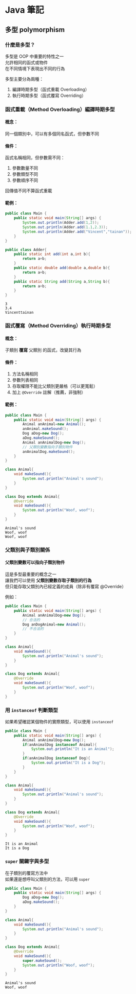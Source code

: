 # **Java 筆記**  
## 多型 polymorphism  

### 什麼是多型？  

多型是 OOP 中重要的特性之一  
允許相同的函式或物件  
在不同情境下表現出不同的行為  

多型主要分為兩種：  

1. 編譯時期多型（函式重載 Overloading）  
2. 執行時期多型（函式覆寫 Overriding）  

### 函式重載（Method Overloading）編譯時期多型  

#### 概念：  

同一個類別中，可以有多個同名函式，但參數不同  

#### 條件：  

函式名稱相同，但參數需不同：  
1. 參數數量不同  
2. 參數類型不同  
3. 參數順序不同  

回傳值不同不算函式重載  

#### 範例：  

```java
public class Main {
    public static void main(String[] args) {
        System.out.println(Adder.add(1,2));
        System.out.println(Adder.add(1.1,2.3));
        System.out.println(Adder.add("Vincent","tainan"));
    }
}

public class Adder{
    public static int add(int a,int b){
        return a+b;
    }
    public static double add(double a,double b){
        return a+b;
    }
    public static String add(String a,String b){
        return a+b;
    }
}
```

```
3
3.4
Vincenttainan
```

### 函式覆寫（Method Overriding）執行時期多型  

#### 概念：  

子類別 **覆寫** 父類別 的函式，改變其行為  

#### 條件：  

1. 方法名稱相同  
2. 參數列表相同  
3. 存取權限不能比父類別更嚴格（可以更寬鬆）  
4. 加上 `@Override` 註解（推薦，非強制）  

#### 範例：  

```java
public class Main {
    public static void main(String[] args) {
        Animal anAnimal=new Animal();
        anAnimal.makeSound();
        Dog aDog=new Dog();
        aDog.makeSound();
        Animal anAnimalDog=new Dog();
        // 父類別變數指向子類別物件
        anAnimalDog.makeSound();
    }
}

class Animal{
    void makeSound(){
        System.out.println("Animal's sound");
    }
}

class Dog extends Animal{
    @Override
    void makeSound(){
        System.out.println("Woof, woof");
    }
}
```

```
Animal's sound
Woof, woof
Woof, woof
```

### 父類別與子類別關係  

#### 父類別變數可以指向子類別物件  

這是多型最重要的概念之一  
讓我們可以使用 **父類別變數存取子類別的行為**  
但只能存取父類別內已經定義的成員（除非有覆寫 @Override）  

例如：  

```java
public class Main {
    public static void main(String[] args) {
        Animal anAnimalDog=new Dog();
        // 合法的
        Dog anDogAnimal=new Animal();
        // 不合法的
    }
}

class Animal{
    void makeSound(){
        System.out.println("Animal's sound");
    }
}

class Dog extends Animal{
    @Override
    void makeSound(){
        System.out.println("Woof, woof");
    }
}
```

### 用 `instanceof` 判斷類型  

如果希望確認某個物件的實際類型，可以使用 `instanceof`  

```java
public class Main {
    public static void main(String[] args) {
        Animal anAnimalDog=new Dog();
        if(anAnimalDog instanceof Animal){
            System.out.println("It is an Animal");
        }
        if(anAnimalDog instanceof Dog){
            System.out.println("It is a Dog");
        }
    }
}

class Animal{
    void makeSound(){
        System.out.println("Animal's sound");
    }
}

class Dog extends Animal{
    @Override
    void makeSound(){
        System.out.println("Woof, woof");
    }
}
```

```
It is an Animal
It is a Dog
```

### `super` 關鍵字與多型  

在子類別的覆寫方法中  
如果還是想呼叫父類別的方法，可以用 `super`  

```java
public class Main {
    public static void main(String[] args) {
        Dog aDog=new Dog();
        aDog.makeSound();
    }
}

class Animal{
    void makeSound(){
        System.out.println("Animal's sound");
    }
}

class Dog extends Animal{
    @Override
    void makeSound(){
        super.makeSound();
        System.out.println("Woof, woof");
    }
}
```

```
Animal's sound
Woof, woof
```
